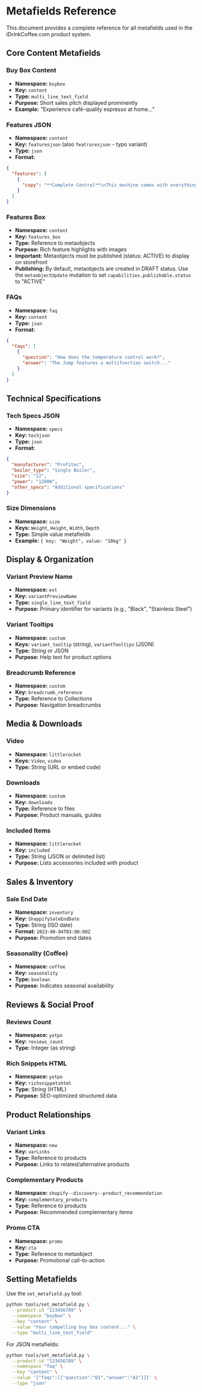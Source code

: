 # Metafields Reference

This document provides a complete reference for all metafields used in the iDrinkCoffee.com product system.

## Core Content Metafields

### Buy Box Content
- **Namespace:** `buybox`
- **Key:** `content`
- **Type:** `multi_line_text_field`
- **Purpose:** Short sales pitch displayed prominently
- **Example:** "Experience café-quality espresso at home..."

### Features JSON
- **Namespace:** `content`
- **Key:** `featuresjson` (also `featruresjson` - typo variant)
- **Type:** `json`
- **Format:**
```json
{
  "features": [
    {
      "copy": "**Complete Control**\nThis machine comes with everything you need for precision brewing",
    }
  ]
}
```

### Features Box
- **Namespace:** `content`
- **Key:** `features_box`
- **Type:** Reference to metaobjects
- **Purpose:** Rich feature highlights with images
- **Important:** Metaobjects must be published (status: ACTIVE) to display on storefront
- **Publishing:** By default, metaobjects are created in DRAFT status. Use the `metaobjectUpdate` mutation to set `capabilities.publishable.status` to "ACTIVE"

### FAQs
- **Namespace:** `faq`
- **Key:** `content`
- **Type:** `json`
- **Format:**
```json
{
  "faqs": [
    {
      "question": "How does the temperature control work?",
      "answer": "The Jump features a multifunction switch..."
    }
  ]
}
```

## Technical Specifications

### Tech Specs JSON
- **Namespace:** `specs`
- **Key:** `techjson`
- **Type:** `json`
- **Format:**
```json
{
  "manufacturer": "Profitec",
  "boiler_type": "Single Boiler",
  "size": "12",
  "power": "1200W",
  "other_specs": "Additional specifications"
}
```

### Size Dimensions
- **Namespace:** `size`
- **Keys:** `Weight`, `Height`, `Width`, `Depth`
- **Type:** Simple value metafields
- **Example:** `{ key: "Weight", value: "10kg" }`

## Display & Organization

### Variant Preview Name
- **Namespace:** `ext`
- **Key:** `variantPreviewName`
- **Type:** `single_line_text_field`
- **Purpose:** Primary identifier for variants (e.g., "Black", "Stainless Steel")

### Variant Tooltips
- **Namespace:** `custom`
- **Keys:** `variant_tooltip` (string), `variantTooltips` (JSON)
- **Type:** String or JSON
- **Purpose:** Help text for product options

### Breadcrumb Reference
- **Namespace:** `custom`
- **Key:** `breadcrumb_reference`
- **Type:** Reference to Collections
- **Purpose:** Navigation breadcrumbs

## Media & Downloads

### Video
- **Namespace:** `littlerocket`
- **Keys:** `Video`, `video`
- **Type:** String (URL or embed code)

### Downloads
- **Namespace:** `custom`
- **Key:** `downloads`
- **Type:** Reference to files
- **Purpose:** Product manuals, guides

### Included Items
- **Namespace:** `littlerocket`
- **Key:** `included`
- **Type:** String (JSON or delimited list)
- **Purpose:** Lists accessories included with product

## Sales & Inventory

### Sale End Date
- **Namespace:** `inventory`
- **Key:** `ShappifySaleEndDate`
- **Type:** String (ISO date)
- **Format:** `2023-08-04T03:00:00Z`
- **Purpose:** Promotion end dates

### Seasonality (Coffee)
- **Namespace:** `coffee`
- **Key:** `seasonality`
- **Type:** `boolean`
- **Purpose:** Indicates seasonal availability

## Reviews & Social Proof

### Reviews Count
- **Namespace:** `yotpo`
- **Key:** `reviews_count`
- **Type:** Integer (as string)

### Rich Snippets HTML
- **Namespace:** `yotpo`
- **Key:** `richsnippetshtml`
- **Type:** String (HTML)
- **Purpose:** SEO-optimized structured data

## Product Relationships

### Variant Links
- **Namespace:** `new`
- **Key:** `varLinks`
- **Type:** Reference to products
- **Purpose:** Links to related/alternative products

### Complementary Products
- **Namespace:** `shopify--discovery--product_recommendation`
- **Key:** `complementary_products`
- **Type:** Reference to products
- **Purpose:** Recommended complementary items

### Promo CTA
- **Namespace:** `promo`
- **Key:** `cta`
- **Type:** Reference to metaobject
- **Purpose:** Promotional call-to-action

## Setting Metafields

Use the `set_metafield.py` tool:
```bash
python tools/set_metafield.py \
  --product-id "123456789" \
  --namespace "buybox" \
  --key "content" \
  --value "Your compelling buy box content..." \
  --type "multi_line_text_field"
```

For JSON metafields:
```bash
python tools/set_metafield.py \
  --product-id "123456789" \
  --namespace "faq" \
  --key "content" \
  --value '{"faqs":[{"question":"Q1","answer":"A1"}]}' \
  --type "json"
```